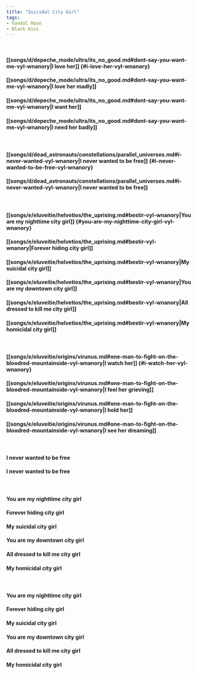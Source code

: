 ```yaml
---
title: "Suicidal City Girl"
tags:
- Vandal Moon
- Black Kiss
---
```

&nbsp;
#### [[songs/d/depeche_mode/ultra/its_no_good.md#dont-say-you-want-me-vyl-wnanory|I love her]] {#i-love-her-vyl-wnanory}
#### [[songs/d/depeche_mode/ultra/its_no_good.md#dont-say-you-want-me-vyl-wnanory|I love her madly]]
#### [[songs/d/depeche_mode/ultra/its_no_good.md#dont-say-you-want-me-vyl-wnanory|I want her]]
#### [[songs/d/depeche_mode/ultra/its_no_good.md#dont-say-you-want-me-vyl-wnanory|I need her badly]]
&nbsp;
#### [[songs/d/dead_astronauts/constellations/parallel_universes.md#i-never-wanted-vyl-wnanory|I never wanted to be free]] {#i-never-wanted-to-be-free-vyl-wnanory}
#### [[songs/d/dead_astronauts/constellations/parallel_universes.md#i-never-wanted-vyl-wnanory|I never wanted to be free]]
&nbsp;
#### [[songs/e/eluveitie/helvetios/the_uprising.md#bestir-vyl-wnanory|You are my nighttime city girl]] {#you-are-my-nighttime-city-girl-vyl-wnanory}
#### [[songs/e/eluveitie/helvetios/the_uprising.md#bestir-vyl-wnanory|Forever hiding city girl]]
#### [[songs/e/eluveitie/helvetios/the_uprising.md#bestir-vyl-wnanory|My suicidal city girl]]
#### [[songs/e/eluveitie/helvetios/the_uprising.md#bestir-vyl-wnanory|You are my downtown city girl]]
#### [[songs/e/eluveitie/helvetios/the_uprising.md#bestir-vyl-wnanory|All dressed to kill me city girl]]
#### [[songs/e/eluveitie/helvetios/the_uprising.md#bestir-vyl-wnanory|My homicidal city girl]]
&nbsp;
#### [[songs/e/eluveitie/origins/virunus.md#one-man-to-fight-on-the-bloodred-mountainside-vyl-wnanory|I watch her]] {#i-watch-her-vyl-wnanory}
#### [[songs/e/eluveitie/origins/virunus.md#one-man-to-fight-on-the-bloodred-mountainside-vyl-wnanory|I feel her grieving]]
#### [[songs/e/eluveitie/origins/virunus.md#one-man-to-fight-on-the-bloodred-mountainside-vyl-wnanory|I hold her]]
#### [[songs/e/eluveitie/origins/virunus.md#one-man-to-fight-on-the-bloodred-mountainside-vyl-wnanory|I see her dreaming]]
&nbsp;
#### I never wanted to be free
#### I never wanted to be free
&nbsp;
#### You are my nighttime city girl
#### Forever hiding city girl
#### My suicidal city girl
#### You are my downtown city girl
#### All dressed to kill me city girl
#### My homicidal city girl
&nbsp;
#### You are my nighttime city girl
#### Forever hiding city girl
#### My suicidal city girl
#### You are my downtown city girl
#### All dressed to kill me city girl
#### My homicidal city girl
